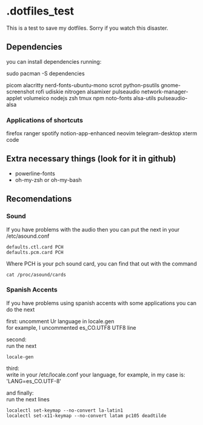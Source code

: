 # .dotfiles_test

This is a test to save my dotfiles. 
Sorry if you watch this disaster.

## Dependencies

you can install dependencies running:

sudo pacman -S dependencies    

picom
alacritty
nerd-fonts-ubuntu-mono
scrot
python-psutils
gnome-screenshot
rofi
udiskie
nitrogen
alsamixer
pulseaudio
network-manager-applet
volumeico
nodejs
zsh
tmux
npm
noto-fonts
alsa-utils
pulseaudio-alsa


### Applications of shortcuts
firefox
ranger
spotify
notion-app-enhanced
neovim
telegram-desktop
xterm
code

## Extra necessary things (look for it in github)
- powerline-fonts 
- oh-my-zsh or oh-my-bash

## Recomendations
### Sound 
If you have problems with the audio then you can put the next in your /etc/asound.conf  

```
defaults.ctl.card PCH
defaults.pcm.card PCH
```
Where PCH is your pch sound card, you can find that out with the command  

```
cat /proc/asound/cards
```

### Spanish Accents

If you have problems using spanish accents with some applications you can do the next  

first: uncomment Ur language in locale.gen  
for example, I uncommented es_CO.UTF8 UTF8 line  

  
  

second:   
run the next

```
locale-gen
```

third:  
write in your /etc/locale.conf your language, for example, in my case is: 'LANG=es_CO.UTF-8'  

and finally:  
run the next lines

```
localectl set-keymap --no-convert la-latin1
localectl set-x11-keymap --no-convert latam pc105 deadtilde
```


